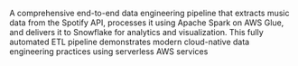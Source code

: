 A comprehensive end-to-end data engineering pipeline that extracts music data from the Spotify API, processes it using Apache Spark on AWS Glue, and delivers it to Snowflake for analytics and visualization. This fully automated ETL pipeline demonstrates modern cloud-native data engineering practices using serverless AWS services


